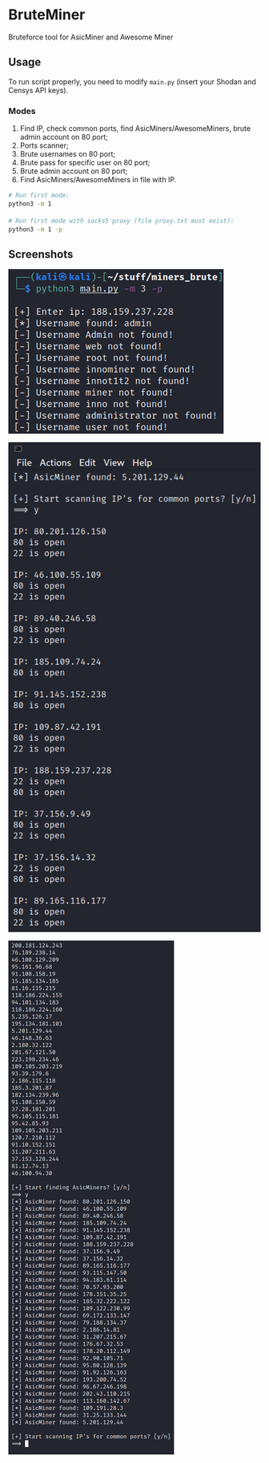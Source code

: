 # BruteMiner

Bruteforce tool for AsicMiner and Awesome Miner

## Usage

To run script properly, you need to modify `main.py` (insert your Shodan and Censys API keys).


### Modes

1. Find IP, check common ports, find AsicMiners/AwesomeMiners, brute admin account on 80 port;
2. Ports scanner;
3. Brute usernames on 80 port;
4. Brute pass for specific user on 80 port;
5. Brute admin account on 80 port;
6. Find AsicMiners/AwesomeMiners in file with IP.

```sh
# Run first mode:
python3 -m 1

# Run first mode with socks5 proxy (file proxy.txt must exist):
python3 -m 1 -p
```

## Screenshots

![Screenshot](screen1.jpg)

![Screenshot](screen2.jpg)

![Screenshot](screen3.jpg)
